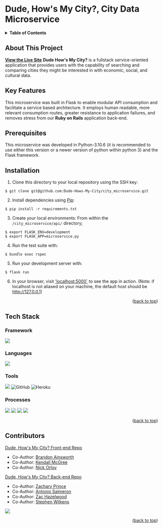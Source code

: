 # Dude, How's My City?, City Data Microservice

<!-- TABLE OF CONTENTS -->
<details>
  <summary><strong>Table of Contents</strong></summary>
  <ul>
    <li><a href="#about-this-project">About This Project</a></li>
    <li><a href="#key-features">Key Features</a></li>
    <li><a href="#tech-stack">Tech Stack</a></li>
    <li><a href="#contributors">Contributors</a></li>
  </ul>
</details>


## About This Project
**[View the Live Site](http://dude-hows-my-city.herokuapp.com/)**
**Dude How's My City?** is a fullstack service-oriented application that provides users with the capability of searching and comparing cities they might be interested in with economic, social, and cultural data.
  
## Key Features

 This microservice was built in Flask to enable modular API consumption and facilitate a service based architecture. It employs human readable, more relevant consumption routes, greater resistance to application failures, and removes stress from our **Ruby on Rails** application back-end.

## Prerequisites

This microservice was developed in Python-3.10.6 (it is recommended to use either this version or a newer version of python within python 3) and the Flask framework.

## Installation

1. Clone this directory to your local repository using the SSH key:
```
$ git clone git@github.com:Dude-Hows-My-City/city_microservice.git
```

2. Install dependencies using [Pip](https://pypi.org/project/pip/):
```
$ pip install -r requirements.txt
```

3. Create your local environments:
From within the `/city_microservice/api/` directory;
```
$ export FLASK_ENV=development
$ export FLASK_APP=microservice.py
```

4. Run the test suite with:
```
$ bundle exec rspec
```

5. Run your development server with:
```
$ flask run
```

6. In your browser, visit ['localhost:5000`](http://localhost:5000/) to see the app in action.
(Note: if localhost is not aliased on your machine, the default host should be http://127.0.0.1)

<p align="right">(<a href="#top">back to top</a>)</p>


## Tech Stack

### Framework
<p>
  <img src="https://img.shields.io/badge/-Flask-yellowgreen.svg?style=for-the-badge&logo=flask&logoColor=white" />
</p>

### Languages
<p>
  <img src="https://img.shields.io/badge/-Python-brightgreen.svg?&style=for-the-badge&logo=python&logoColor=white" />
</p>


### Tools
<p>
  <img src="https://img.shields.io/badge/git-F05032.svg?&style=for-the-badge&logo=git&logoColor=white" />
   <img alt="GitHub" src="https://img.shields.io/badge/github-%23121011.svg?style=for-the-badge&logo=github&logoColor=white"/>
  <img alt="Heroku" src="https://img.shields.io/badge/heroku-%23430098.svg?style=for-the-badge&logo=heroku&logoColor=white"/> 
</p>

### Processes
<p>
  <img src="https://img.shields.io/badge/OOP-b81818.svg?&style=for-the-badge&logo=OOP&logoColor=white" />
  <img src="https://img.shields.io/badge/TDD-b87818.svg?&style=for-the-badge&logo=TDD&logoColor=white" />
  <img src="https://img.shields.io/badge/MVC-b8b018.svg?&style=for-the-badge&logo=MVC&logoColor=white" />
  <img src="https://img.shields.io/badge/REST-33b818.svg?&style=for-the-badge&logo=REST&logoColor=white" />  
</p>

<p align="right">(<a href="#top">back to top</a>)</p>

## Contributors

[Dude, How's My City? Front-end Repo](https://github.com/Dude-Hows-My-City/dhmc_FE)

- Co-Author: [Brandon Ainsworth](https://github.com/BrandonAinsworth)
- Co-Author: [Kendall McGree](https://github.com/kendallm360)
- Co-Author: [Nick Orlov](https://github.com/orlov-n)

[Dude, How's My City? Back-end Repo](https://github.com/Dude-Hows-My-City/dhmc_be_rails)

- Co-Author: [Zachary Prince](https://github.com/z-prince)
- Co-Author: [Antonio Salmeron](https://github.com/amsalmeron)
- Co-Author: [Zac Hazelwood](https://github.com/ZacHazelwood)
- Co-Author: [Stephen Wilkens](https://github.com/StephenWilkens)

<p>
  <a href="https://github.com/Dude-Hows-My-City">
  <img src="https://img.shields.io/badge/GitHub-100000?style=for-the-badge&logo=github&logoColor=white" />
</p>

<p align="right">(<a href="#top">back to top</a>)</p>
